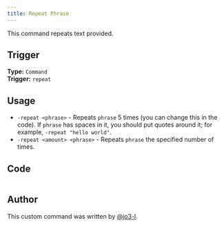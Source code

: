 ```yaml
---
title: Repeat Phrase
---
```


This command repeats text provided.

## Trigger

**Type:** `Command`<br />
**Trigger:** `repeat`

## Usage

- `-repeat <phrase>` - Repeats `phrase` 5 times (you can change this in the code). If `phrase` has spaces in it, you should put quotes around it; for example, `-repeat "hello world"`.
- `-repeat <amount> <phrase>` - Repeats `phrase` the specified number of times.

## Code

```gotmpl file=../../../src/fun/repeat.go.tmpl

```

## Author

This custom command was written by [@jo3-l](https://github.com/jo3-l).

